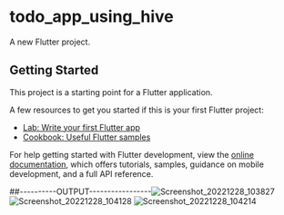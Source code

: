 # todo_app_using_hive

A new Flutter project.

## Getting Started

This project is a starting point for a Flutter application.

A few resources to get you started if this is your first Flutter project:

- [Lab: Write your first Flutter app](https://docs.flutter.dev/get-started/codelab)
- [Cookbook: Useful Flutter samples](https://docs.flutter.dev/cookbook)

For help getting started with Flutter development, view the
[online documentation](https://docs.flutter.dev/), which offers tutorials,
samples, guidance on mobile development, and a full API reference.




##----------OUTPUT-----------------![Screenshot_20221228_103827](https://user-images.githubusercontent.com/107807403/209761160-5eb78fd4-5dba-41df-8090-2ef20890e89e.png)
![Screenshot_20221228_104128](https://user-images.githubusercontent.com/107807403/209761177-a5ae8177-2bb4-49f9-8825-952ef31086ad.png)
![Screenshot_20221228_104214](https://user-images.githubusercontent.com/107807403/209761185-0b75d9af-7931-4d58-ac78-9788658ec389.png)
